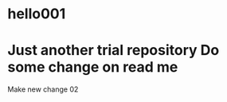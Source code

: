 # hello001
Just another trial repository
Do some change on read me
=================
Make new change 02
